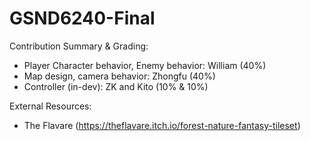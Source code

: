 # GSND6240-Final

Contribution Summary & Grading:

* Player Character behavior, Enemy behavior: William (40%)
* Map design, camera behavior: Zhongfu (40%)
* Controller (in-dev): ZK and Kito (10% & 10%)

External Resources:
* The Flavare (https://theflavare.itch.io/forest-nature-fantasy-tileset)
